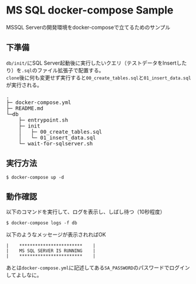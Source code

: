 # MS SQL docker-compose Sample

MSSQL Serverの開発環境をdocker-composeで立てるためのサンプル

## 下準備
`db/init/`にSQL Server起動後に実行したいクエリ（テストデータをInsertしたり）を`.sql`のファイル拡張子で配置する。  
`clone`後に何も変更せず実行すると`00_create_tables.sql`と`01_insert_data.sql`が実行される。
<pre>
.
├─ docker-compose.yml
├─ README.md
└─db
    ├─ entrypoint.sh
    ├─ init
    │   ├─ 00_create_tables.sql
    │   └─ 01_insert_data.sql
    └─ wait-for-sqlserver.sh
</pre>

## 実行方法

```
$ docker-compose up -d
```

## 動作確認

以下のコマンドを実行して、ログを表示し、しばし待つ（10秒程度）
```
$ docker-compose logs -f db
```

以下のようなメッセージが表示されればOK
```
|    ************************    |
|    MS SQL SERVER IS RUNNING    |
|    ************************    |
```

あとは`docker-compose.yml`に記述してある`SA_PASSWORD`のパスワードでログインしてよしなに。